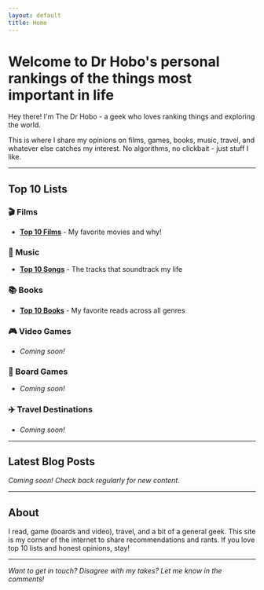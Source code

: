 ```yaml
---
layout: default
title: Home
---
```


# Welcome to Dr Hobo's personal rankings of the things most important in life

Hey there! I'm The Dr Hobo - a geek who loves ranking things and exploring the world.

This is where I share my opinions on films, games, books, music, travel, and whatever else catches my interest. No algorithms, no clickbait - just stuff I like.

---

## Top 10 Lists

### 🎬 Films
- [**Top 10 Films**](top-10-films) - My favorite movies and why!

### 🎵 Music
- [**Top 10 Songs**](top-10-songs) - The tracks that soundtrack my life

### 📚 Books
- [**Top 10 Books**](top-10-books) - My favorite reads across all genres

### 🎮 Video Games
- *Coming soon!*

### 🎲 Board Games
- *Coming soon!*

### ✈️ Travel Destinations
- *Coming soon!*

---

## Latest Blog Posts

*Coming soon! Check back regularly for new content.*

---

## About

I read, game (boards and video), travel, and a bit of a general geek. This site is my corner of the internet to share recommendations and rants. If you love top 10 lists and honest opinions, stay!

---

*Want to get in touch? Disagree with my takes? Let me know in the comments!*

